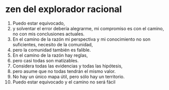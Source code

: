 # zen del explorador racional

  1. Puedo estar equivocado,
  2. y solventar el error debería alegrarme, mi compromiso es con el camino, no con mis conclusiones actuales.
  3. En el camino de la razón mi perspectiva y mi conocimiento no son suficientes, necesito de la comunidad,
  4. pero la comunidad también es falible.
  5. En el camino de la razón hay reglas,
  6. pero casi todas son matizables.
  7. Considera todas las evidencias y todas las hipótesis,
  8. pero asume que no todas tendrán el mismo valor.
  9. No hay un único mapa útil, pero sólo hay un territorio.
 10. Puedo estar equivocado y el camino no será fácil
